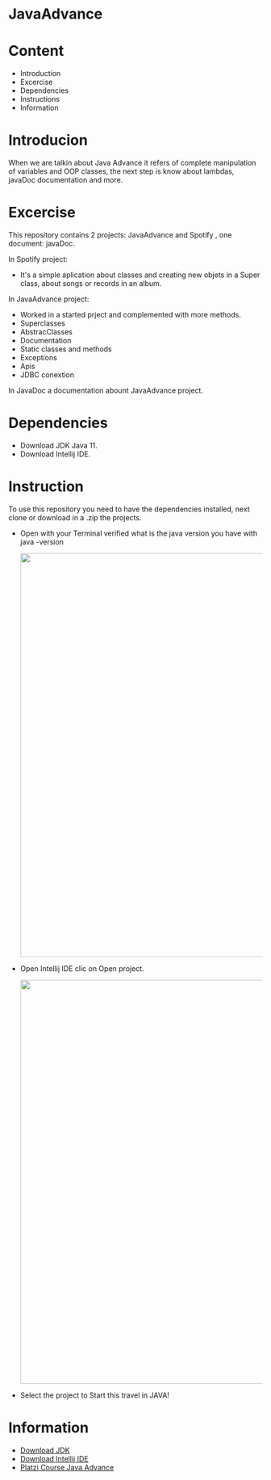# JavaAdvance
# Content
- Introduction
- Excercise
- Dependencies
- Instructions
- Information

# Introducion

When we are talkin about Java Advance it refers of complete manipulation of variables and OOP classes, the next step is know about lambdas, javaDoc documentation and more.

# Excercise

This repository contains 2 projects: JavaAdvance and Spotify , one document: javaDoc.

In Spotify project:
  - It's a simple aplication about classes and creating new objets in a Super class, about songs or records in an album.
 
In JavaAdvance project:
  - Worked in a started prject and complemented with more methods.
  - Superclasses
  - AbstracClasses
  - Documentation
  - Static classes and methods
  - Exceptions
  - Apis
  - JDBC conextion

In JavaDoc a documentation abount JavaAdvance project.


# Dependencies

- Download JDK Java 11.
- Download Intellij IDE.
                                                                                            
# Instruction
To use this repository you need to have the dependencies installed, next clone or download in a .zip the projects.
- Open with your Terminal verified what is the java version you have with
         java -version 
     <div><img src ="https://i.insider.com/5e2f46d55bc79c3214122a92?width=1000&format=jpeg&auto=webp" width ="800px">  </div>                                                                                                                                                                                                                                                                                  
 - Open Intellij IDE clic on Open project.
   <div><img src ="https://vaadin.com/docs/latest/static/44aa85798d7510627ce48c5b38738da1/03979/welcome-screen.png" width ="800px">  </div>    
 
  - Select the project to Start this travel in JAVA!                                                                                                      

# Information
- [Download JDK](https://openjdk.java.net/)
- [Download Intellij IDE](https://www.jetbrains.com/es-es/idea/download/#section=windows)
- [Platzi Course Java Advance](https://platzi.com/clases/java-avanzado/ )
